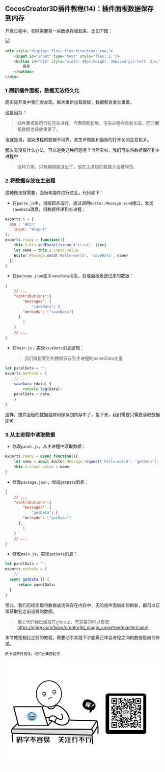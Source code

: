## CocosCreator3D插件教程(14)：插件面板数据保存到内存

开发过程中，有时需要将一些数据存储起来，比如下图：

![](image-20201025152014304.png)

```html
<div style="display: flex; flex-direction: row;">
    <input id="input" type="text" style="flex: 1;"/>
    <button id="btn" style="width: 40px;height: 30px;margin-left: 5px;" @click="onBtnClick">
        保存
    </button>
</div>
```



### 1.刷新插件面板，数据无法持久化

而实际开发中我们会发现，每次重新加载面板，数据都会发生重置。

这是因为：

> 插件面板是运行在渲染进程，当面板刷新后，渲染进程会重新加载，同时面板数据也释放重置了。

也就是说，渲染进程的数据不可靠，其生命周期和面板的打开关闭息息相关。

那么有没有什么办法，可以避免这种问题呢？当然有啦，我们可以将数据保存到主进程中

>  这种方案，只有编辑器退出了，放在主进程的数据才会被释放。



### 2.将数据存放在主进程

这种做法就需要，面板与插件进行交互，代码如下：

- 在`panle.js`中，当按钮点击时，通过调用`Editor.Message.send`接口，发送`saveData`消息，将数据传递到主进程：

```javascript
exports.$ = { 
  btn : "#btn"
	input: "#input"
};
exports.ready = function(){
	this.$.btn.addEventListener("click", ()=>{
    let name = this.$.input.value;
    Editor.Message.send('hello-world', 'saveData', name)
  });
}
```

- 在`package.json`定义`saveData`消息，处理面板发送过来的数据：

```json
{
	// ...
	"contributions":{
		"messages": [
			"saveData": {
        "methods": ["saveData"]
      }
		]
	}
	// ...
}
```

- 在`main.js`，实现`saveData`消息逻辑：

  > 我们将接受到的数据保存到主进程的panelData变量

```javascript
let panelData = "";
exports.methods = {
	// ...
	saveData (data) {
		console.log(data);
    panelData = data;
	}
}
```

这样，插件面板的数据就顺利保存到内存中了，接下来，我们需要只需要读取数据即可：



### 3.从主进程中读取数据

- 修改`panel.js`，从主进程中读取数据：

```javascript
exports.ready = async function(){
	let name = await Editor.Message.request('hello-world', 'getData');
	this.$.input.value = name;
}
```

- 修改`package.json`，增加`getData`消息：

```json
{
	// ...
	"contributions":{
		"messages": [
			"getData": {
        "methods": ["getData"]
      },
		]
	}
	// ...
}
```

- 修改`main.js`，实现`getData`消息：

```js
let panelData = "";
exports.methods = {
	// ...
  async getData () {
      return panelData;
  }
}
```

至此，我们已经实现将数据成功保存在内存中，无论插件面板如何刷新，都可以正常获取到之前设置的数据。



> 相关代码我已经放在gitee上，有需要的可以自取: https://gitee.com/tidys/creator3d_plugin_case/tree/master/case1



本节教程相比之前的教程，需要动手实践下才能真正体会进程之间的数据是如何传递。

`纸上得来终觉浅，绝知此事要躬行`

![](res/wx-guan-zhu-20201026231652837.gif)

